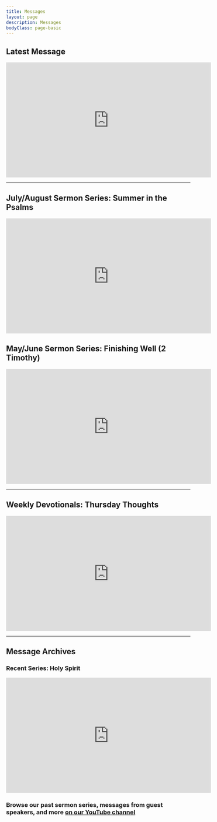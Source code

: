 ```yaml
---
title: Messages
layout: page
description: Messages
bodyClass: page-basic
---
```


## Latest Message
<iframe width="560" height="315" src="https://www.youtube.com/embed/0VfQtsudhmE" title="YouTube video player" frameborder="0" allow="accelerometer; autoplay; clipboard-write; encrypted-media; gyroscope; picture-in-picture; web-share" allowfullscreen></iframe>

-----

## July/August Sermon Series: Summer in the Psalms
<iframe width="560" height="315" src="https://www.youtube.com/embed/videoseries?list=PLyvmJflOnKP9k1R00qGS2h7_WtDZ8WCgL" title="YouTube video player" frameborder="0" allow="accelerometer; autoplay; clipboard-write; encrypted-media; gyroscope; picture-in-picture; web-share" allowfullscreen></iframe>

## May/June Sermon Series: Finishing Well (2 Timothy)
<iframe width="560" height="315" src="https://www.youtube.com/embed/videoseries?list=PLyvmJflOnKP99wVZjLSWqREirDkL6taBl" title="YouTube video player" frameborder="0" allow="accelerometer; autoplay; clipboard-write; encrypted-media; gyroscope; picture-in-picture; web-share" allowfullscreen></iframe>

-----

## Weekly Devotionals: Thursday Thoughts
<iframe width="560" height="315" src="https://www.youtube.com/embed/BmQ2bU95qC8" title="YouTube video player" frameborder="0" allow="accelerometer; autoplay; clipboard-write; encrypted-media; gyroscope; picture-in-picture; web-share" allowfullscreen></iframe>

-----

## Message Archives
### Recent Series: Holy Spirit
<iframe width="560" height="315" src="https://www.youtube.com/embed/videoseries?list=PLyvmJflOnKP-Qsbj6t50fS8wwb3_-1G3Z" title="YouTube video player" frameborder="0" allow="accelerometer; autoplay; clipboard-write; encrypted-media; gyroscope; picture-in-picture; web-share" allowfullscreen></iframe>

### Browse our past sermon series, messages from guest speakers, and more [on our YouTube channel](https://www.youtube.com/@bluecoursecommunitychurch/featured)
